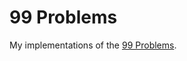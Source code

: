 # 99 Problems

My implementations of the [99 Problems](
https://wiki.haskell.org/H-99:_Ninety-Nine_Haskell_Problems).
